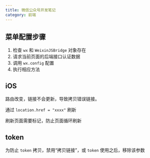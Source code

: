 ```yaml
---
title: 微信公众号开发笔记
category: 前端
---
```


## 菜单配置步骤

1. 检查 `wx` 和 `WeixinJSBridge` 对象存在
2. 请求当前页面的后端接口认证数据
3. 调用 `wx.config` 配置
4. 执行相应方法

## iOS

路由改变，链接不会更新，导致拷贝错误链接。

通过 `location.href = "xxxx"` 刷新

刷新页面需要标记，防止页面循环刷新

## token

为防止 `token` 拷贝，禁用“拷贝链接”，或 `token` 使用之后，移除该参数
